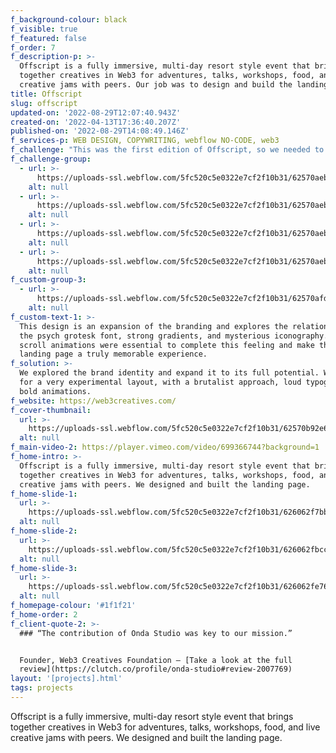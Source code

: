 ```yaml
---
f_background-colour: black
f_visible: true
f_featured: false
f_order: 7
f_description-p: >-
  Offscript is a fully immersive, multi-day resort style event that brings
  together creatives in Web3 for adventures, talks, workshops, food, and live
  creative jams with peers. Our job was to design and build the landing page.
title: Offscript
slug: offscript
updated-on: '2022-08-29T12:07:40.943Z'
created-on: '2022-04-13T17:36:40.207Z'
published-on: '2022-08-29T14:08:49.146Z'
f_services-p: WEB DESIGN, COPYWRITING, webflow NO-CODE, web3
f_challenge: "This was the first edition of Offscript, so we needed to create a high-impact design and content to make the event \_appealing for creatives."
f_challenge-group:
  - url: >-
      https://uploads-ssl.webflow.com/5fc520c5e0322e7cf2f10b31/62570aeb612c501c3e99238b_2%402x.png
    alt: null
  - url: >-
      https://uploads-ssl.webflow.com/5fc520c5e0322e7cf2f10b31/62570aeb2587ce210aa0a11e_3%402x.png
    alt: null
  - url: >-
      https://uploads-ssl.webflow.com/5fc520c5e0322e7cf2f10b31/62570aeb6bb06641f28910ca_4%402x.png
    alt: null
  - url: >-
      https://uploads-ssl.webflow.com/5fc520c5e0322e7cf2f10b31/62570aeb8b9c5e8c08ebd8d0_5%402x.png
    alt: null
f_custom-group-3:
  - url: >-
      https://uploads-ssl.webflow.com/5fc520c5e0322e7cf2f10b31/62570afd8496db49eddf499e_bottom.svg
    alt: null
f_custom-text-1: >-
  This design is an expansion of the branding and explores the relation between
  the psych grotesk font, strong gradients, and mysterious iconography. The
  scroll animations were essential to complete this feeling and make this
  landing page a truly memorable experience.
f_solution: >-
  We explored the brand identity and expand it to its full potential. We aimed
  for a very experimental layout, with a brutalist approach, loud typography and
  bold animations.
f_website: https://web3creatives.com/
f_cover-thumbnail:
  url: >-
    https://uploads-ssl.webflow.com/5fc520c5e0322e7cf2f10b31/62570b92e63ab77d3c7754ac_thumb%402x.png
  alt: null
f_main-video-2: https://player.vimeo.com/video/699366744?background=1
f_home-intro: >-
  Offscript is a fully immersive, multi-day resort style event that brings
  together creatives in Web3 for adventures, talks, workshops, food, and live
  creative jams with peers. We designed and built the landing page.
f_home-slide-1:
  url: >-
    https://uploads-ssl.webflow.com/5fc520c5e0322e7cf2f10b31/626062f7bb11bb59e0cb03c3_home1%402x.png
  alt: null
f_home-slide-2:
  url: >-
    https://uploads-ssl.webflow.com/5fc520c5e0322e7cf2f10b31/626062fbcc762d0dde7c7426_home2%402x.png
  alt: null
f_home-slide-3:
  url: >-
    https://uploads-ssl.webflow.com/5fc520c5e0322e7cf2f10b31/626062fe7639955c5d347faa_home3%402x.png
  alt: null
f_homepage-colour: '#1f1f21'
f_home-order: 2
f_client-quote-2: >-
  ### “The contribution of Onda Studio was key to our mission.”


  Founder, Web3 Creatives Foundation — [Take a look at the full
  review](https://clutch.co/profile/onda-studio#review-2007769)
layout: '[projects].html'
tags: projects
---
```


Offscript is a fully immersive, multi-day resort style event that brings together creatives in Web3 for adventures, talks, workshops, food, and live creative jams with peers. We designed and built the landing page.
